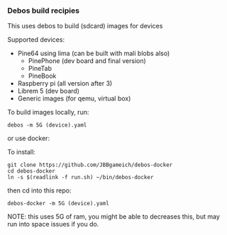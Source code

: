 ### Debos build recipies

This uses debos to build (sdcard) images for devices


Supported devices:
 - Pine64 using lima (can be built with mali blobs also)
    - PinePhone (dev board and final version)
    - PineTab
    - PineBook
 - Raspberry pi (all version after 3)
 - Librem 5 (dev board)
 - Generic images (for qemu, virtual box)


To build images locally, run:
```
debos -m 5G (device).yaml
```

or use docker:

To install:
```
git clone https://github.com/JBBgameich/debos-docker
cd debos-docker
ln -s $(readlink -f run.sh) ~/bin/debos-docker
```

then cd into this repo:
```
debos-docker -m 5G (device).yaml
```

NOTE: this uses 5G of ram, you might be able to decreases this, but may run into
space issues if you do.
